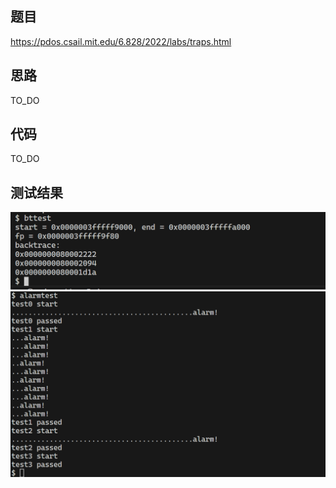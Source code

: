 ## 题目
https://pdos.csail.mit.edu/6.828/2022/labs/traps.html


## 思路
TO_DO


## 代码
TO_DO


## 测试结果
![alt text](image-4.png)
![alt text](image-3.png)